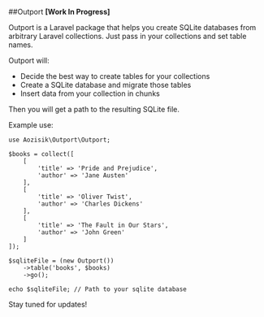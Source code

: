 ##Outport
**[Work In Progress]**

Outport is a Laravel package that helps you create SQLite databases from arbitrary Laravel collections.
Just pass in your collections and set table names.

Outport will:
+ Decide the best way to create tables for your collections
+ Create a SQLite database and migrate those tables
+ Insert data from your collection in chunks

Then you will get a path to the resulting SQLite file.

Example use:

    use Aozisik\Outport\Outport;
    
    $books = collect([
        [
            'title' => 'Pride and Prejudice',
            'author' => 'Jane Austen'
        ],
        [
            'title' => 'Oliver Twist',
            'author' => 'Charles Dickens'
        ],
        [
            'title' => 'The Fault in Our Stars',
            'author' => 'John Green'
        ]
    ]);
    
    $sqliteFile = (new Outport())
        ->table('books', $books)
        ->go();
    
    echo $sqliteFile; // Path to your sqlite database

Stay tuned for updates!

